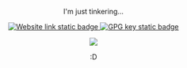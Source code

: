 <p align="center">I'm just tinkering...</p>
<div align="center">
  <a href="https://jwt2706.ca">
    <img alt="Website link static badge" src="https://img.shields.io/badge/website-jwt2706.ca-blue?style=for-the-badge">
  </a>
  <a href="https://jwt2706.ca/jwt2706_public.key">
    <img alt="GPG key static badge" src="https://img.shields.io/badge/GPG_key-grey?style=for-the-badge">
  </a>
</div>
<p align="center"><img src="https://github-readme-stats.vercel.app/api?username=jwt2706&show_icons=true&theme=transparent"></p>
<p align="center">:D</p>
